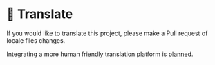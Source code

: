 # 🔁 Translate

If you would like to translate this project, please make a Pull request of locale files changes.

Integrating a more human friendly translation platform is [planned](https://github.com/breadsplit/breadsplit/issues/44).
